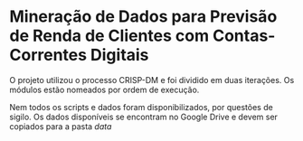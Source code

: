 # Mineração de Dados para Previsão de Renda de Clientes com Contas-Correntes Digitais

O projeto utilizou o processo CRISP-DM e foi dividido em duas iterações. Os módulos estão nomeados por ordem de execução. 

Nem todos os scripts e dados foram disponibilizados, por questões de sigilo. Os dados disponíveis se encontram no Google Drive e devem ser copiados para a pasta *data*